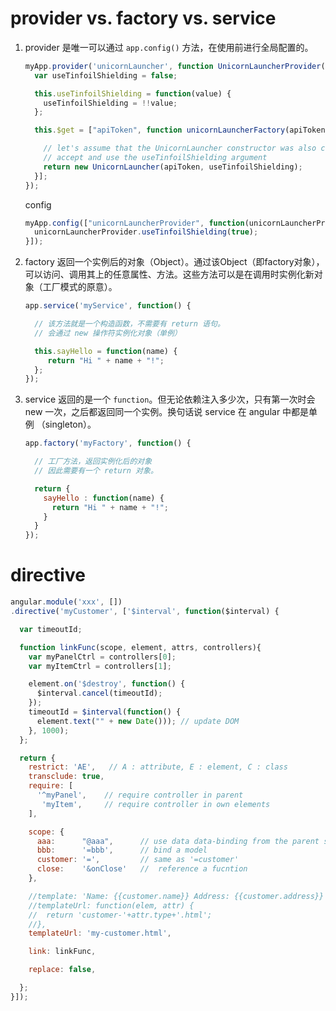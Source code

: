 
# provider vs. factory vs. service

1.  provider 是唯一可以通过  `app.config()` 方法，在使用前进行全局配置的。

    ```js
    myApp.provider('unicornLauncher', function UnicornLauncherProvider() {
      var useTinfoilShielding = false;

      this.useTinfoilShielding = function(value) {
        useTinfoilShielding = !!value;
      };

      this.$get = ["apiToken", function unicornLauncherFactory(apiToken) {

        // let's assume that the UnicornLauncher constructor was also changed to
        // accept and use the useTinfoilShielding argument
        return new UnicornLauncher(apiToken, useTinfoilShielding);
      }];
    });
    ```

    config

    ```js
    myApp.config(["unicornLauncherProvider", function(unicornLauncherProvider) {
      unicornLauncherProvider.useTinfoilShielding(true);
    }]);
    ```

1. factory 返回一个实例后的对象（Object）。通过该Object（即factory对象），可以访问、调用其上的任意属性、方法。这些方法可以是在调用时实例化新对象（工厂模式的原意）。

    ```js
    app.service('myService', function() {

      // 该方法就是一个构造函数，不需要有 return 语句。
      // 会通过 new 操作符实例化对象（单例）

      this.sayHello = function(name) {
         return "Hi " + name + "!";
      };
    });
    ```

1. service 返回的是一个 `function`。但无论依赖注入多少次，只有第一次时会 new 一次，之后都返回同一个实例。换句话说 service 在 angular 中都是单例 （singleton）。


    ```js
    app.factory('myFactory', function() {

      // 工厂方法，返回实例化后的对象
      // 因此需要有一个 return 对象。

      return {
        sayHello : function(name) {
          return "Hi " + name + "!";
        }
      }
    });
    ```



# directive

```js
angular.module('xxx', [])
.directive('myCustomer', ['$interval', function($interval) {

  var timeoutId;

  function linkFunc(scope, element, attrs, controllers){
    var myPanelCtrl = controllers[0];
    var myItemCtrl = controllers[1];

    element.on('$destroy', function() {
      $interval.cancel(timeoutId);
    });
    timeoutId = $interval(function() {
      element.text("" + new Date())); // update DOM
    }, 1000);
  };

  return {
    restrict: 'AE',   // A : attribute, E : element, C : class 
    transclude: true,
    require: [
      '^myPanel',    // require controller in parent
       'myItem',     // require controller in own elements
    ],

    scope: {
      aaa:      "@aaa",      // use data data-binding from the parent scope
      bbb:      '=bbb',      // bind a model
      customer: '=',         // same as '=customer'
      close:    '&onClose'   //  reference a fucntion   
    },

    //template: 'Name: {{customer.name}} Address: {{customer.address}}'
    //templateUrl: function(elem, attr) {
    //  return 'customer-'+attr.type+'.html';
    //},
    templateUrl: 'my-customer.html',

    link: linkFunc,

    replace: false,

  };
}]);
```